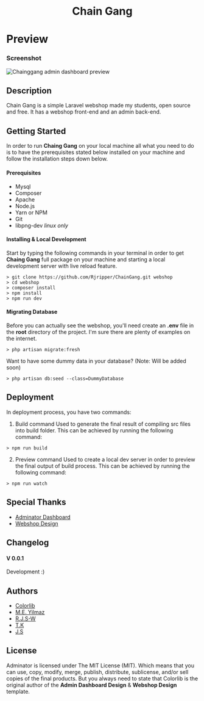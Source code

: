 <h1 align="center">
  Chain Gang
</h1>

# Preview

### Screenshot

![Chainggang admin dashboard preview](https://i.boring.host/13HR7TtA.png)

## Description
Chain Gang is a simple Laravel webshop made my students, open source and free. It has a webshop front-end and an admin back-end.

## Getting Started
In order to run **Chaing Gang** on your local machine all what you need to do is to have the prerequisites stated below installed on your machine and follow the installation steps down below.

#### Prerequisites
  - Mysql
  - Composer
  - Apache
  - Node.js
  - Yarn or NPM
  - Git
  - libpng-dev *linux only*

#### Installing & Local Development
Start by typing the following commands in your terminal in order to get **Chaing Gang** full package on your machine and starting a local development server with live reload feature.

```
> git clone https://github.com/Rjripper/ChainGang.git webshop
> cd webshop
> composer install
> npm install
> npm run dev
```
#### Migrating Database
Before you can actually see the webshop, you'll need create an **.env** file in the **root** directory of the project. I'm sure there are plenty of examples on the internet.

```
> php artisan migrate:fresh
```

Want to have some dummy data in your database? (Note: Will be added soon)
```
> php artisan db:seed --class=DummyDatabase
```

## Deployment
In deployment process, you have two commands:

1. Build command
Used to generate the final result of compiling src files into build folder. This can be achieved by running the following command:
```
> npm run build
```

2. Preview command
Used to create a local dev server in order to preview the final output of build process. This can be achieved by running the following command:
```
> npm run watch
```

## Special Thanks
- [Adminator Dashboard](https://github.com/puikinsh/Adminator-admin-dashboard/)
- [Webshop Design](https://colorlib.com/wp/template/e-shop/)

## Changelog
#### V 0.0.1
Development :)

## Authors
- [Colorlib](https://colorlib.com)
- [M.E. Yilmaz](https://www.meyilmaz.com)
- [R.J.S-W](https://github.com/Rjripper)
- [T.K](https://github.com/TKremer00)
- [J.S](https://github.com/KillStreamNL)

## License

Adminator is licensed under The MIT License (MIT). Which means that you can use, copy, modify, merge, publish, distribute, sublicense, and/or sell copies of the final products. But you always need to state that Colorlib is the original author of the **Admin Dashboard Design** & **Webshop Design** template.


